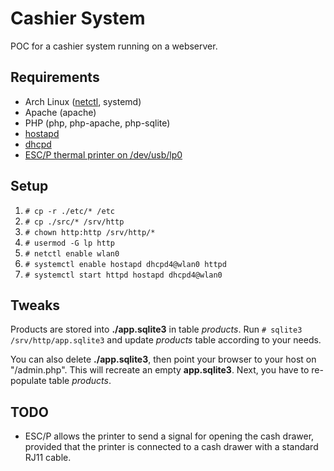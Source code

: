 # Cashier System

POC for a cashier system running on a webserver.

## Requirements

* Arch Linux ([netctl](https://wiki.archlinux.org/index.php/netctl), systemd)
* Apache (apache)
* PHP (php, php-apache, php-sqlite)
* [hostapd](https://wiki.archlinux.org/index.php/Software_access_point)
* [dhcpd](https://wiki.archlinux.org/index.php/dhcpd)
* [ESC/P thermal printer on /dev/usb/lp0](http://vi.raptor.ebaydesc.com/ws/eBayISAPI.dll?item=382662737478)

## Setup

1. `# cp -r ./etc/* /etc`
2. `# cp ./src/* /srv/http`
3. `# chown http:http /srv/http/*`
4. `# usermod -G lp http`
5. `# netctl enable wlan0`
6. `# systemctl enable hostapd dhcpd4@wlan0 httpd`
7. `# systemctl start httpd hostapd dhcpd4@wlan0`

## Tweaks

Products are stored into **./app.sqlite3** in table *products*. Run `# sqlite3 /srv/http/app.sqlite3` and update *products* table according to your needs.

You can also delete **./app.sqlite3**, then point your browser to your host on "/admin.php". This will recreate an empty **app.sqlite3**. Next, you have to re-populate table *products*.

## TODO

* ESC/P allows the printer to send a signal for opening the cash drawer, provided that the printer is connected to a cash drawer with a standard RJ11 cable.
